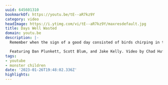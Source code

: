 ```yaml
---
uuid: 645601310
bookmarkOf: https://youtu.be/tE--aR7kz9Y
category: video
headImage: https://i.ytimg.com/vi/tE--aR7kz9Y/maxresdefault.jpg
title: Days Well Wasted
domain: youtu.be
description: |-
  Remember when the sign of a good day consisted of birds chirping in the morning, the smell of coffee brewing, and fresh dew on the grass? Yeah, maybe that seems cool when you’re in middle school… Or retirement. Fuck that, wanna know what’s way more fun? Waking up to snow on the mountain, swell in the water, and solid skate spots—and of course the ever-comforting sound of beers cracking all day long. That’s precisely why we hit up 3 of our favorite humans to absolutely waste a few days snowboarding, surfing, skating, and crushing beers faster than we ever thought possible. And as we learned, a day well wasted is often a day well spent.

  Featuring Dan Plunkett, Scott Blum, and Jake Kelly. Video by Chad Huff. Music by No Age and Grady Strange.
tags:
- youtube
- monster children
date: '2023-01-26T19:48:02.336Z'
highlights:
---
```



